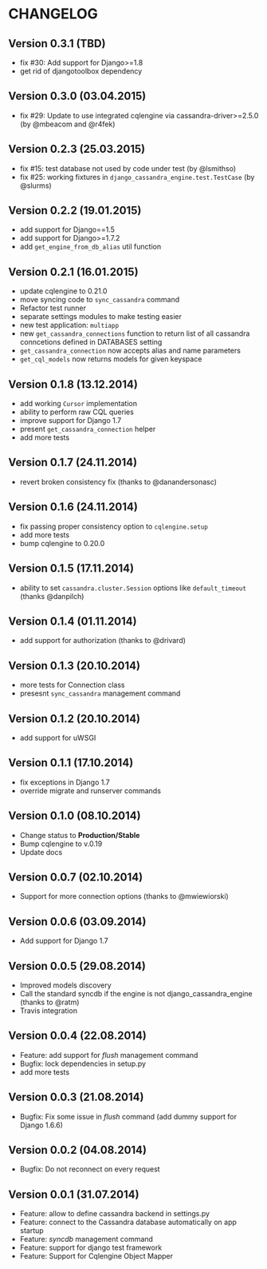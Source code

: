# CHANGELOG

## Version 0.3.1 (TBD)

* fix #30: Add support for Django>=1.8
* get rid of djangotoolbox dependency

## Version 0.3.0 (03.04.2015)

* fix #29: Update to use integrated cqlengine via cassandra-driver>=2.5.0
  (by @mbeacom and @r4fek)

## Version 0.2.3 (25.03.2015)

* fix #15: test database not used by code under test (by @lsmithso)
* fix #25: working fixtures in `django_cassandra_engine.test.TestCase` 
  (by @slurms)

## Version 0.2.2 (19.01.2015)

* add support for Django==1.5
* add support for Django>=1.7.2
* add `get_engine_from_db_alias` util function

## Version 0.2.1 (16.01.2015)

* update cqlengine to 0.21.0
* move syncing code to `sync_cassandra` command
* Refactor test runner
* separate settings modules to make testing easier
* new test application: `multiapp`
* new `get_cassandra_connections` function to return list of all
  cassandra conncetions defined in DATABASES setting
* `get_cassandra_connection` now accepts alias and name parameters
* `get_cql_models` now returns models for given keyspace

## Version 0.1.8 (13.12.2014)

* add working `Cursor` implementation
* ability to perform raw CQL queries
* improve support for Django 1.7
* present `get_cassandra_connection` helper
* add more tests

## Version 0.1.7 (24.11.2014)

* revert broken consistency fix (thanks to @danandersonasc)

## Version 0.1.6 (24.11.2014)

* fix passing proper consistency option to `cqlengine.setup`
* add more tests
* bump cqlengine to 0.20.0

## Version 0.1.5 (17.11.2014)

* ability to set `cassandra.cluster.Session` options like `default_timeout`
(thanks @danpilch)

## Version 0.1.4 (01.11.2014)

* add support for authorization (thanks to @drivard)

## Version 0.1.3 (20.10.2014)

* more tests for Connection class
* presesnt `sync_cassandra` management command

## Version 0.1.2 (20.10.2014)

* add support for uWSGI

## Version 0.1.1 (17.10.2014)

* fix exceptions in Django 1.7
* override migrate and runserver commands

## Version 0.1.0 (08.10.2014)

* Change status to **Production/Stable**
* Bump cqlengine to v.0.19
* Update docs

## Version 0.0.7 (02.10.2014)

* Support for more connection options (thanks to @mwiewiorski)

## Version 0.0.6 (03.09.2014)

* Add support for Django 1.7

## Version 0.0.5 (29.08.2014)

* Improved models discovery
* Call the standard syncdb if the engine is not django_cassandra_engine
  (thanks to @ratm)
* Travis integration

## Version 0.0.4 (22.08.2014)

* Feature: add support for *flush* management command
* Bugfix: lock dependencies in setup.py
* add more tests


## Version 0.0.3 (21.08.2014)

* Bugfix: Fix some issue in *flush* command (add dummy support for Django 1.6.6)


## Version 0.0.2 (04.08.2014)

* Bugfix: Do not reconnect on every request


## Version 0.0.1 (31.07.2014)

* Feature: allow to define cassandra backend in settings.py
* Feature: connect to the Cassandra database automatically on app startup
* Feature: *syncdb* management command
* Feature: support for django test framework
* Feature: Support for Cqlengine Object Mapper
